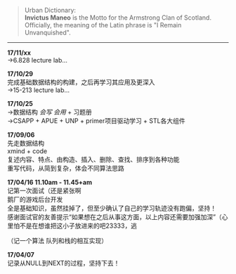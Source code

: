 >Urban Dictionary:  
>**Invictus Maneo** is the Motto for the Armstrong Clan of Scotland.  
>Officially, the meaning of the Latin phrase is "I Remain Unvanquished".  

---

**17/11/xx**  
->6.828 lecture lab...  

**17/10/29**  
完成基础数据结构的构建，之后再学习其应用及更深入  
->15-213 lecture lab...  

**17/10/25**  
->数据结构 *会写* *会用* + 习题册  
->CSAPP + APUE + UNP + primer项目驱动学习 + STL各大组件  

**17/09/06**  
先走数据结构  
xmind + code  
复述内容、特点、由构造、插入、删除、查找、排序到各种功能  
重写代码，从简到复杂，体会不同算法思路  

**17/04/16 11.10am - 11.45+am**  
记第一次面试（还是紧张啊  
鹅厂的游戏后台开发  
全是基础知识，虽然挂掉了，但至少确认了自己的学习轨迹没有跑偏，坚持！  
感谢面试官的友善提示“如果想在之后从事这方面，以上内容还需要加强加深”（心里怕不是在想谁把这小子放进来的吧23333，逃  

（记一个算法 队列和栈的相互实现）  

**17/04/07**  
记录从NULL到NEXT的过程，坚持下去！  